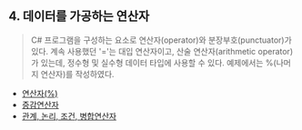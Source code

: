 ## 4. 데이터를 가공하는 연산자
> C# 프로그램을 구성하는 요소로 연산자(operator)와 분장부호(punctuator)가 있다. 계속 사용했던 '='는 대입 연산자이고, 산술 연산자(arithmetic operator)가 있는데, 정수형 및 실수형 데이터 타입에 사용할 수 있다. 예제에서는 %(나머지 연산자)를 작성하였다.
- [연산자(%)](https://github.com/SeoDongWoo1216/StudyCSharp21/blob/main/chap04/Chap04App/Chap04App/Program.cs)
- [증감연산자](https://github.com/SeoDongWoo1216/StudyCSharp21/blob/main/chap04/Chap04App/IncDecTestApp/Program.cs)
- [관계, 논리, 조건, 병합연산자](https://github.com/SeoDongWoo1216/StudyCSharp21/blob/main/chap04/Chap04App/21_02_23_01_StringConcatApp/Program.cs)
